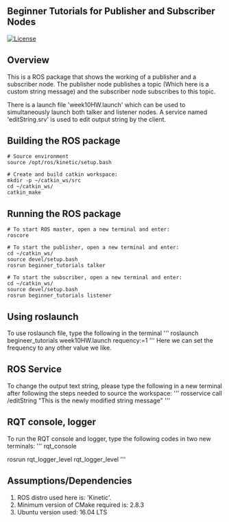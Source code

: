 ## Beginner Tutorials for Publisher and Subscriber Nodes
[![License](https://img.shields.io/badge/License-BSD%203--Clause-blue.svg)](https://opensource.org/licenses/BSD-3-Clause)

## Overview
This is a ROS package that shows the working of a publisher and a subscriber node. The publisher node publishes a topic (Which here is a custom string message) and the subscriber node subscribes to this topic.

There is a launch file 'week10HW.launch' which can be used to simultaneously launch both talker and listener nodes. A service named 'editString.srv' is used to edit output string by the client.


## Building the ROS package
```
# Source environment
source /opt/ros/kinetic/setup.bash

# Create and build catkin workspace:
mkdir -p ~/catkin_ws/src 
cd ~/catkin_ws/ 
catkin_make

```

## Running the ROS package
```
# To start ROS master, open a new terminal and enter:
roscore

# To start the publisher, open a new terminal and enter:
cd ~/catkin_ws/ 
source devel/setup.bash
rosrun beginner_tutorials talker

# To start the subscriber, open a new terminal and enter:
cd ~/catkin_ws/ 
source devel/setup.bash
rosrun beginner_tutorials listener 
```

## Using roslaunch
To use roslaunch file, type the following in the terminal
'''
roslaunch begineer_tutorials week10HW.launch requency:=1
'''
Here we can set the frequency to any other value we like.

## ROS Service
To change the output text string, please type the following in a new terminal after following the steps needed to source the workspace:
'''
rosservice call /editString "This is the newly modified string message"
'''

## RQT console, logger
To run the RQT console and logger, type the following codes in two new terminals:
'''
rqt_console

rosrun rqt_logger_level rqt_logger_level
'''


## Assumptions/Dependencies
1) ROS distro used here is: 'Kinetic'. 
2) Minimum version of CMake required is: 2.8.3
3) Ubuntu version used: 16.04 LTS
